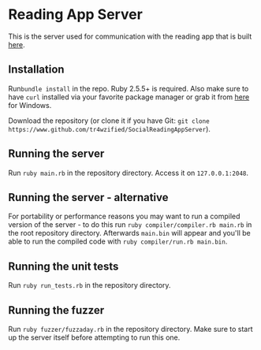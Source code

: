 # Reading App Server
This is the server used for communication with the reading app that is built [here](https://www.github.com/tr4wzified/socialreadingapp).

## Installation
Run`bundle install` in the repo. Ruby 2.5.5+ is required. Also make sure to have `curl` installed via your favorite package manager or grab it from [here](https://curl.se/windows/) for Windows.

Download the repository (or clone it if you have Git: `git clone https://www.github.com/tr4wzified/SocialReadingAppServer`).


## Running the server
Run `ruby main.rb` in the repository directory. Access it on `127.0.0.1:2048`.

## Running the server - alternative
For portability or performance reasons you may want to run a compiled version of the server - to do this run `ruby compiler/compiler.rb main.rb` in the root repository directory. Afterwards `main.bin` will appear and you'll be able to run the compiled code with `ruby compiler/run.rb main.bin`.

## Running the unit tests
Run `ruby run_tests.rb` in the repository directory.

## Running the fuzzer
Run `ruby fuzzer/fuzzaday.rb` in the repository directory. Make sure to start up the server itself before attempting to run this one.


